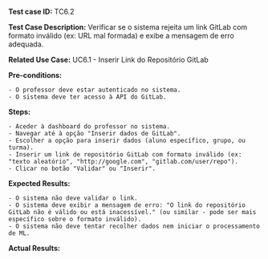 **Test case ID:** TC6.2

**Test Case Description:** Verificar se o sistema rejeita um link GitLab com formato inválido (ex: URL mal formada) e exibe a mensagem de erro adequada.

**Related Use Case:** UC6.1 - Inserir Link do Repositório GitLab

**Pre-conditions:**

    - O professor deve estar autenticado no sistema.
    - O sistema deve ter acesso à API do GitLab.

**Steps:**

    - Aceder à dashboard do professor no sistema.
    - Navegar até à opção "Inserir dados de GitLab".
    - Escolher a opção para inserir dados (aluno específico, grupo, ou turma).
    - Inserir um link de repositório GitLab com formato inválido (ex: "texto aleatório", "http://google.com", "gitlab.com/user/repo").
    - Clicar no botão "Validar" ou "Inserir".

**Expected Results:**

    - O sistema não deve validar o link.
    - O sistema deve exibir a mensagem de erro: "O link do repositório GitLab não é válido ou está inacessível." (ou similar - pode ser mais específico sobre o formato inválido).
    - O sistema não deve tentar recolher dados nem iniciar o processamento de ML.

**Actual Results:**